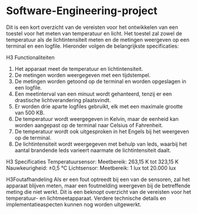 # Software-Engineering-project
Dit is een kort overzicht van de vereisten voor het ontwikkelen van een toestel voor het meten van temperatuur en licht. Het toestel zal zowel de temperatuur als de lichtintensiteit meten en de metingen weergeven op een terminal en een logfile. Hieronder volgen de belangrijkste specificaties:

H3 Functionaliteiten
1. Het apparaat meet de temperatuur en lichtintensiteit.
2. De metingen worden weergegeven met een tijdstempel.
3. De metingen worden getoond op de terminal en worden opgeslagen in een logfile.
4. Een meetinterval van een minuut wordt gehanteerd, tenzij er een drastische lichtverandering plaatsvindt.
5. Er worden drie aparte logfiles gebruikt, elk met een maximale grootte van 500 KB.
6. De temperatuur wordt weergegeven in Kelvin, maar de eenheid kan worden aangepast op de terminal naar Celsius of Fahrenheit.
7. De temperatuur wordt ook uitgesproken in het Engels bij het weergeven op de terminal.
8. De lichtintensiteit wordt weergegeven met behulp van leds, waarbij het aantal brandende leds varieert naarmate de lichtintensiteit daalt.

H3 Specificaties
Temperatuursensor:
Meetbereik: 263,15 K tot 323,15 K
Nauwkeurigheid: ±0,5 °C
Lichtsensor:
Meetbereik: 1 lux tot 20.000 lux

H3Foutafhandeling
Als er een fout optreedt bij een van de sensoren, zal het apparaat blijven meten, maar een foutmelding weergeven bij de betreffende meting die niet werkt.
Dit is een beknopt overzicht van de vereisten voor het temperatuur- en lichtmeetapparaat. Verdere technische details en implementatieaspecten kunnen nog worden uitgewerkt.
